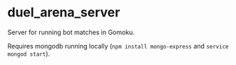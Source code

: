 # duel_arena_server
Server for running bot matches in Gomoku.

Requires mongodb running locally (`npm install mongo-express` and `service mongod start`).
